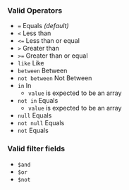 ### Valid Operators
- `=` Equals _(default)_
- `<` Less than
- `<=` Less than or equal
- `>` Greater than
- `>=` Greater than or equal
- `like` Like
- `between` Between
- `not between` Not Between
- `in` In
  - `value` is expected to be an array
- `not in` Equals
  - `value` is expected to be an array
- `null` Equals
- `not null` Equals
- `not` Equals

### Valid filter fields
- `$and`
- `$or`
- `$not`